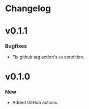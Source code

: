 # Changelog

# v0.1.1

### Bugfixes

- Fix github tag action's `on` condition.

# v0.1.0

### New

- Added GitHub actions.

